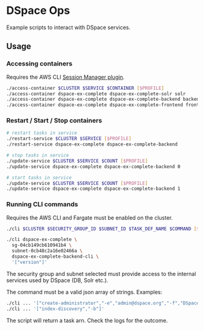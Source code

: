 # DSpace Ops

Example scripts to interact with DSpace services.

## Usage

### Accessing containers

Requires the AWS CLI [Session Manager plugin](https://docs.aws.amazon.com/systems-manager/latest/userguide/session-manager-working-with-install-plugin.html).

```bash
./access-container $CLUSTER $SERVICE $CONTAINER [$PROFILE]
./access-container dspace-ex-complete dspace-ex-complete-solr solr
./access-container dspace-ex-complete dspace-ex-complete-backend backend
./access-container dspace-ex-complete dspace-ex-complete-frontend frontend
```

### Restart / Start / Stop containers

```bash
# restart tasks in service
./restart-service $CLUSTER $SERVICE [$PROFILE]
./restart-service dspace-ex-complete dspace-ex-complete-backend

# stop tasks in service
./update-service $CLUSTER $SERVICE $COUNT [$PROFILE]
./update-service dspace-ex-complete dspace-ex-complete-backend 0

# start tasks in service
./update-service $CLUSTER $SERVICE $COUNT [$PROFILE]
./update-service dspace-ex-complete dspace-ex-complete-backend 1
```

### Running CLI commands

Requires the AWS CLI and Fargate must be enabled on the cluster.

```bash
./cli $CLUSTER $SECURITY_GROUP_ID $SUBNET_ID $TASK_DEF_NAME $COMMAND [$PROFILE]

./cli dspace-ex-complete \
  sg-04cb149cb610941b4 \
  subnet-0cb48c2a16e02466a \
  dspace-ex-complete-backend-cli \
  '["version"]'
```

The security group and subnet selected must provide access to
the internal services used by DSpace (DB, Solr etc.).

The command must be a valid json array of strings. Examples:

```bash
./cli ... '["create-administrator","-e","admin@dspace.org","-f","DSpace","-l","Administrator","-p","dspace","-c","en"]'
./cli ... '["index-discovery","-b"]'
```

The script will return a task arn. Check the logs for the outcome.
